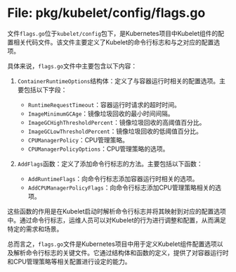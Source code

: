 # File: pkg/kubelet/config/flags.go

文件`flags.go`位于`kubelet/config`包下，是Kubernetes项目中Kubelet组件的配置相关代码文件。该文件主要定义了Kubelet的命令行标志和与之对应的配置选项。

具体来说，`flags.go`文件中主要包含以下内容：

1. `ContainerRuntimeOptions`结构体：定义了与容器运行时相关的配置选项。主要包括以下字段：
   - `RuntimeRequestTimeout`：容器运行时请求的超时时间。
   - `ImageMinimumGCAge`：镜像垃圾回收的最小时间间隔。
   - `ImageGCHighThresholdPercent`：镜像垃圾回收的高阈值百分比。
   - `ImageGCLowThresholdPercent`：镜像垃圾回收的低阈值百分比。
   - `CPUManagerPolicy`：CPU管理策略。
   - `CPUManagerPolicyOptions`：CPU管理策略的选项。

2. `AddFlags`函数：定义了添加命令行标志的方法。主要包括以下函数：
   - `AddRuntimeFlags`：向命令行标志添加容器运行时相关的选项。
   - `AddCPUManagerPolicyFlags`：向命令行标志添加CPU管理策略相关的选项。

这些函数的作用是在Kubelet启动时解析命令行标志并将其映射到对应的配置选项中。通过命令行标志，运维人员可以对Kubelet的行为进行调整和配置，从而满足特定的需求和场景。

总而言之，`flags.go`文件是Kubernetes项目中用于定义Kubelet组件配置选项以及解析命令行标志的关键文件。它通过结构体和函数的定义，提供了对容器运行时和CPU管理策略等相关配置进行设定的能力。

